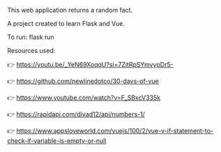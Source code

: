 This web application returns a random fact. 

A project created to learn Flask and Vue. 

To run: flask run

Resources used: 

👉 https://youtu.be/_YeN69XoqqU?si=7ZitRpSYmvypDr5-

👉 https://github.com/newlinedotco/30-days-of-vue

👉 https://www.youtube.com/watch?v=F_SBxcV335k

👉 https://rapidapi.com/divad12/api/numbers-1/ 

👉 https://www.appsloveworld.com/vuejs/100/2/vue-v-if-statement-to-check-if-variable-is-empty-or-null 